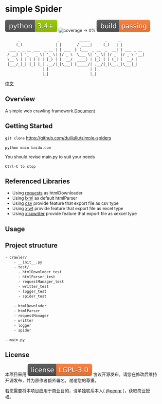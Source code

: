 # simple Spider 

![python -> 3.4+](./images/python-3.4+-green.svg)
![coverage -> 0%](https://img.shields.io/badge/coverage-37%25-yellowgreen.svg)
![build -> passing](./images/build-passing-orange.svg)

```
      _                 _         _____       _     _           
     (_)               | |       / ____|     (_)   | |          
  ___ _ _ __ ___  _ __ | | ___  | (___  _ __  _  __| | ___ _ __ 
 / __| | '_ ` _ \| '_ \| |/ _ \  \___ \| '_ \| |/ _` |/ _ \ '__|
 \__ \ | | | | | | |_) | |  __/  ____) | |_) | | (_| |  __/ |   
 |___/_|_| |_| |_| .__/|_|\___| |_____/| .__/|_|\__,_|\___|_|   
                 | |                   | |                      
                 |_|                   |_|                      

```      
 

[中文](./Readme-zh.md)

## Overview

A simple web crawling framework.[Document](https://duiliuliu.github.io/simple-spiders/)

## Getting Started

`git clone` https://github.com/duiliuliu/simple-spiders

`python main baidu.com`

You should revise main.py to suit your needs 

`Ctrl-C to stop`

## Referenced Libraries

* Using [requests](https://github.com/requests/requests) as htmlDownloader
* Using [lxml](https://github.com/lxml/lxml) as default htmlParser
* Using [csv](http://www.python-csv.org) provide feature that export file as csv type
* Using [xlwt](http://www.python-excel.org/) provide feature that export file as excel type
* Using [xlsxwriter](https://xlsxwriter.readthedocs.io) provide feature that export file as xexcel type

## Usage

## Project structure

```
- crawler/
    - __init__.py
    - test/
      - htmlDownloder_test
      - htmlParser_test
      - requestManager_test
      - writter_test
      - logger_test
      - spider_test
      
    - htmlDownloder
    - htmlParser
    - requestManager
    - writter
    - logger
    - spider

- main.py
```

## License

本项目采用 [![license](./images/license-LGPL--3.0-orange.svg)](https://github.com/duiliuliu/simple-spiders) 协议开源发布，请您在修改后维持开源发布，并为原作者额外署名，谢谢您的尊重。

若您需要将本项目应用于商业目的，请单独联系本人( [@pengr](https://github.com/duiliuliu) )，获取商业授权。
